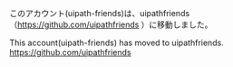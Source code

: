 このアカウント(uipath-friends)は、uipathfriends（https://github.com/uipathfriends ）に移動しました。

This account(uipath-friends) has moved to uipathfriends. https://github.com/uipathfriends
